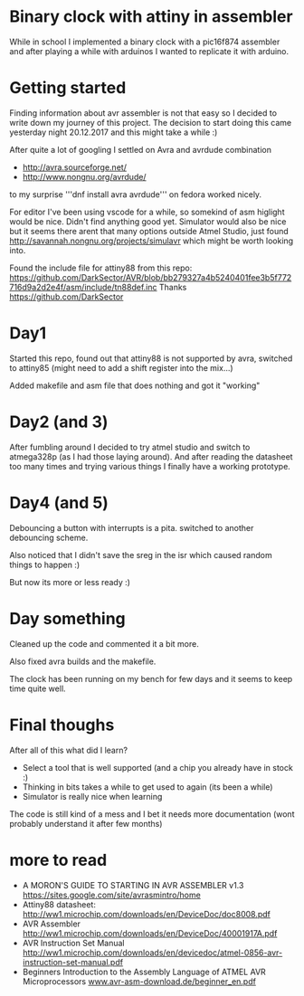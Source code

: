 # Binary clock with attiny in assembler

While in school I implemented a binary clock with a pic16f874 assembler and after playing a while with arduinos I wanted to replicate it with arduino.

# Getting started

Finding information about avr assembler is not that easy so I decided to write down my journey of this project. The decision to start doing this came yesterday night 20.12.2017 and this might take a while :)

After quite a lot of googling I settled on Avra and avrdude combination

* http://avra.sourceforge.net/
* http://www.nongnu.org/avrdude/

to my surprise '''dnf install avra avrdude''' on fedora worked nicely.

For editor I've been using vscode for a while, so somekind of asm higlight would be nice. Didn't find anything good yet. Simulator would also be nice but it seems there arent that many options outside Atmel Studio, just found http://savannah.nongnu.org/projects/simulavr which might be worth looking into.

Found the include file for attiny88 from this repo: https://github.com/DarkSector/AVR/blob/bb279327a4b5240401fee3b5f772716d9a2d2e4f/asm/include/tn88def.inc Thanks https://github.com/DarkSector

# Day1

Started this repo, found out that attiny88 is not supported by avra, switched to attiny85 (might need to add a shift register into the mix...)

Added makefile and asm file that does nothing and got it "working"

# Day2 (and 3)

After fumbling around I decided to try atmel studio and switch to atmega328p (as I had those laying around). And after reading the datasheet too many times and trying various things I finally have a working prototype.

# Day4 (and 5)

Debouncing a button with interrupts is a pita. switched to another debouncing scheme.

Also noticed that I didn't save the sreg in the isr which caused random things to happen :)

But now its more or less ready :)

# Day something

Cleaned up the code and commented it a bit more.

Also fixed avra builds and the makefile.

The clock has been running on my bench for few days and it seems to keep time quite well.

# Final thoughs

After all of this what did I learn?

* Select a tool that is well supported (and a chip you already have in stock :)
* Thinking in bits takes a while to get used to again (its been a while)
* Simulator is really nice when learning

The code is still kind of a mess and I bet it needs more documentation (wont probably understand it after few months)

# more to read

* A MORON'S GUIDE TO STARTING IN AVR ASSEMBLER v1.3 https://sites.google.com/site/avrasmintro/home
* Attiny88 datasheet: http://ww1.microchip.com/downloads/en/DeviceDoc/doc8008.pdf
* AVR Assembler http://ww1.microchip.com/downloads/en/DeviceDoc/40001917A.pdf
* AVR Instruction Set Manual http://ww1.microchip.com/downloads/en/devicedoc/atmel-0856-avr-instruction-set-manual.pdf
* Beginners Introduction to the Assembly Language of ATMEL AVR Microprocessors www.avr-asm-download.de/beginner_en.pdf
